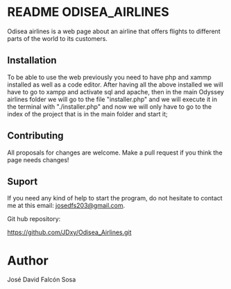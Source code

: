 # README ODISEA_AIRLINES

Odisea airlines is a web page about an airline that offers flights to different parts of the world to its customers.

## Installation

To be able to use the web previously you need to have php and xammp installed as well as a code editor. After having all the above installed we will have to go to xampp and activate sql and apache, then in the main Odyssey airlines folder we will go to the file "installer.php" and we will execute it in the terminal with "./installer.php" and now we will only have to go to the index of the project that is in the main folder and start it;

## Contributing 
All proposals for changes are welcome. Make a pull request if you think the page needs changes!



## Suport 
If you need any kind of help to start the program, do not hesitate to contact me at this email: josedfs203@gmail.com.

Git hub repository:

https://github.com/JDxy/Odisea_Airlines.git



# Author
José David Falcón Sosa
